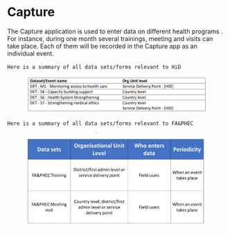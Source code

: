 # Capture

The Capture application is used to enter data on different health programs . For instance, during one month several trainings, meeting and visits can take place. Each of them will be recorded in the Capture app as an individual event.

```
Here is a summary of all data sets/forms relevant to HiD
```

<figure><img src="../../../.gitbook/assets/image (2).png" alt=""><figcaption></figcaption></figure>

```
Here is a summary of all data sets/forms relevant to FA&PHEC
```

<figure><img src="../../../.gitbook/assets/image (1) (1).png" alt=""><figcaption></figcaption></figure>

